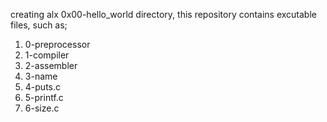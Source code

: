creating alx 0x00-hello_world directory, this repository contains excutable files, such as;
1. 0-preprocessor
2. 1-compiler
3. 2-assembler
4. 3-name
5. 4-puts.c
6. 5-printf.c
7. 6-size.c


